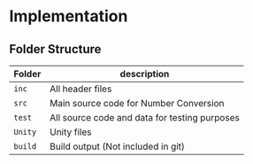 # Implementation
## Folder Structure
Folder        | description
--------------| ----------------------------------------------
`inc`         | All header files
`src`         | Main source code for Number Conversion
`test`        | All source code and data for testing purposes
`Unity`       | Unity files
`build`       | Build output (Not included in git)
